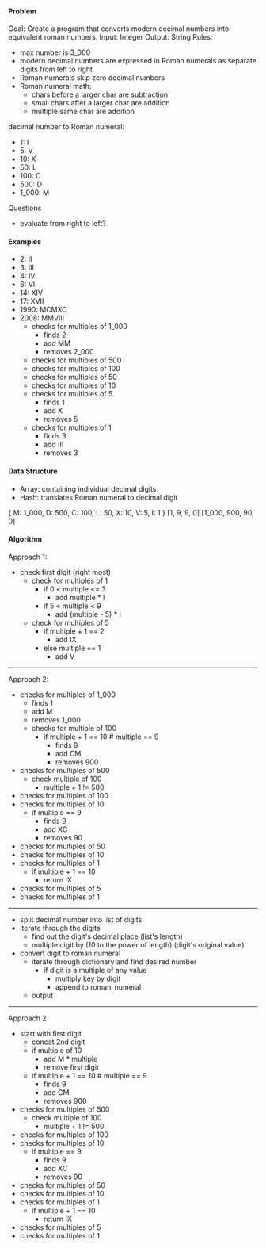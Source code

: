 #### Problem
Goal: Create a program that converts modern decimal numbers into equivalent roman numbers.
Input: Integer
Output: String
Rules:
- max number is 3_000
- modern decimal numbers are expressed in Roman numerals as separate digits from left to right
- Roman numerals skip zero decimal numbers
- Roman numeral math:
  - chars before a larger char are subtraction
  - small chars after a larger char are addition
  - multiple same char are addition

decimal number to Roman numeral:
- 1:          I
- 5:          V
- 10:         X
- 50:         L
- 100:        C
- 500:        D
- 1_000:      M

Questions
- evaluate from right to left?

#### Examples
- 2:          II
- 3:          III
- 4:          IV
- 6:          VI
- 14:         XIV
- 17:         XVII
- 1990:       MCMXC
- 2008:       MMVIII
  - checks for multiples of 1_000
    - finds 2
    - add MM
    - removes 2_000
  - checks for multiples of 500
  - checks for multiples of 100
  - checks for multiples of 50
  - checks for multiples of 10
  - checks for multiples of 5
    - finds 1
    - add X
    - removes 5
  - checks for multiples of 1
    - finds 3
    - add III
    - removes 3

#### Data Structure
- Array: containing individual decimal digits
- Hash: translates Roman numeral to decimal digit

{
  M: 1_000,
  D: 500,
  C: 100,
  L: 50,
  X: 10,
  V: 5,
  I: 1
}
[1, 9, 9, 0]
[1_000, 900, 90, 0]

#### Algorithm
Approach 1:
  - check first digit (right most)
    - check for multiples of 1
      - if 0 < multiple <= 3
        - add multiple * I
      - if 5 < multiple < 9
        - add (multiple - 5) * I
    - check for multiples of 5
      - if multiple + 1 == 2
        - add IX
      - else multiple == 1
        - add V

--------------------------------------------------------------------------------

Approach 2:
  - checks for multiples of 1_000
    - finds 1
    - add M
    - removes 1_000
    - checks for multiple of 100
      - if multiple + 1 == 10 # multiple == 9
        - finds 9
        - add CM
        - removes 900
  - checks for multiples of 500
    - check multiple of 100
      - multiple + 1 != 500
  - checks for multiples of 100
  - checks for multiples of 10
    - if multiple == 9
      - finds 9
      - add XC
      - removes 90
  - checks for multiples of 50
  - checks for multiples of 10
  - checks for multiples of 1
    - if multiple + 1 == 10
      - return IX
  - checks for multiples of 5
  - checks for multiples of 1

--------------------------------------------------------------------------------

- split decimal number into list of digits
- iterate through the digits
  - find out the digit's decimal place (list's length)
  - multiple digit by (10 to the power of length) (digit's original value)
- convert digit to roman numeral
  - iterate through dictionary and find desired number
    - if digit is a multiple of any value
      - multiply key by digit
      - append to roman_numeral
  - output

--------------------------------------------------------------------------------

  Approach 2
  - start with first digit
    - concat 2nd digit
    - if multiple of 10
      - add M * multiple
      - remove first digit
    - if multiple + 1 == 10 # multiple == 9
        - finds 9
        - add CM
        - removes 900
  - checks for multiples of 500
    - check multiple of 100
      - multiple + 1 != 500
  - checks for multiples of 100
  - checks for multiples of 10
    - if multiple == 9
      - finds 9
      - add XC
      - removes 90
  - checks for multiples of 50
  - checks for multiples of 10
  - checks for multiples of 1
    - if multiple + 1 == 10
      - return IX
  - checks for multiples of 5
  - checks for multiples of 1
 